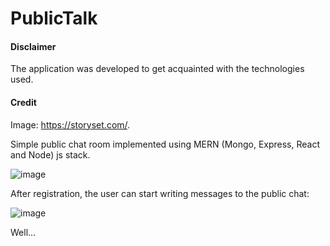 # PublicTalk

#### Disclaimer
The application was developed to get acquainted with the technologies used.

#### Credit
Image: https://storyset.com/.

Simple public chat room implemented using MERN (Mongo, Express, React and Node) js stack.

![image](https://user-images.githubusercontent.com/31438409/126915220-511c0176-9f2c-4718-a61d-e2f5b5361913.png)

After registration, the user can start writing messages to the public chat:

![image](https://user-images.githubusercontent.com/31438409/126915376-1ce0102f-a405-4689-b7fb-bf29491cc1fd.png)

Well...
